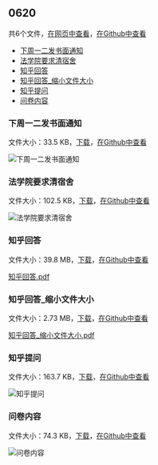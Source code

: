 ## 0620

共6个文件，[在网页中查看](https://flyerwg.github.io/bit_move_dorm/0620/)，[在Github中查看](https://github.com/flyerwg/bit_move_dorm/tree/master/0620/)

* [下周一二发书面通知](#下周一二发书面通知)
* [法学院要求清宿舍](#法学院要求清宿舍)
* [知乎回答](#知乎回答)
* [知乎回答_缩小文件大小](#知乎回答_缩小文件大小)
* [知乎提问](#知乎提问)
* [问卷内容](#问卷内容)

### 下周一二发书面通知

文件大小：33.5 KB，[下载](https://flyerwg.github.io/bit_move_dorm/0620/下周一二发书面通知.jpg/)，[在Github中查看](https://github.com/flyerwg/bit_move_dorm/tree/master/0620/下周一二发书面通知.jpg/)

![下周一二发书面通知](下周一二发书面通知.jpg)

### 法学院要求清宿舍

文件大小：102.5 KB，[下载](https://flyerwg.github.io/bit_move_dorm/0620/法学院要求清宿舍.jpg/)，[在Github中查看](https://github.com/flyerwg/bit_move_dorm/tree/master/0620/法学院要求清宿舍.jpg/)

![法学院要求清宿舍](法学院要求清宿舍.jpg)

### 知乎回答

文件大小：39.8 MB，[下载](https://flyerwg.github.io/bit_move_dorm/0620/知乎回答.pdf/)，[在Github中查看](https://github.com/flyerwg/bit_move_dorm/tree/master/0620/知乎回答.pdf/)

[知乎回答.pdf](知乎回答.pdf)

### 知乎回答_缩小文件大小

文件大小：2.73 MB，[下载](https://flyerwg.github.io/bit_move_dorm/0620/知乎回答_缩小文件大小.pdf/)，[在Github中查看](https://github.com/flyerwg/bit_move_dorm/tree/master/0620/知乎回答_缩小文件大小.pdf/)

[知乎回答_缩小文件大小.pdf](知乎回答_缩小文件大小.pdf)

### 知乎提问

文件大小：163.7 KB，[下载](https://flyerwg.github.io/bit_move_dorm/0620/知乎提问.jpg/)，[在Github中查看](https://github.com/flyerwg/bit_move_dorm/tree/master/0620/知乎提问.jpg/)

![知乎提问](知乎提问.jpg)

### 问卷内容

文件大小：74.3 KB，[下载](https://flyerwg.github.io/bit_move_dorm/0620/问卷内容.jpg/)，[在Github中查看](https://github.com/flyerwg/bit_move_dorm/tree/master/0620/问卷内容.jpg/)

![问卷内容](问卷内容.jpg)

